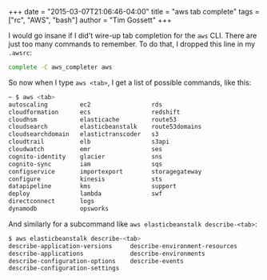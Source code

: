 +++
date = "2015-03-07T21:06:46-04:00"
title = "aws tab complete"
tags = ["rc", "AWS", "bash"]
author = "Tim Gossett"
+++

I would go insane if I did't wire-up tab completion for the `aws` CLI. There are just too many commands to remember. To do that, I dropped this line in my `.awsrc`:

```bash
complete -C aws_completer aws
```

So now when I type `aws <tab>`, I get a list of possible commands, like this:

```sh
~ $ aws <tab>
autoscaling         ec2                 rds
cloudformation      ecs                 redshift
cloudhsm            elasticache         route53
cloudsearch         elasticbeanstalk    route53domains
cloudsearchdomain   elastictranscoder   s3
cloudtrail          elb                 s3api
cloudwatch          emr                 ses
cognito-identity    glacier             sns
cognito-sync        iam                 sqs
configservice       importexport        storagegateway
configure           kinesis             sts
datapipeline        kms                 support
deploy              lambda              swf
directconnect       logs
dynamodb            opsworks
```

And similarly for a subcommand like `aws elasticbeanstalk describe-<tab>`:

```sh
$ aws elasticbeanstalk describe-<tab>
describe-application-versions     describe-environment-resources
describe-applications             describe-environments
describe-configuration-options    describe-events
describe-configuration-settings
```